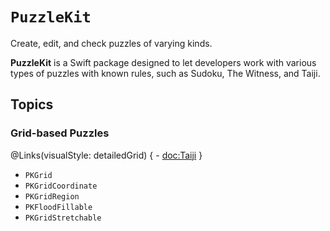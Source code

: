 # ``PuzzleKit``

Create, edit, and check puzzles of varying kinds.

**PuzzleKit** is a Swift package designed to let developers work with various types of puzzles with known rules, such
as Sudoku, The Witness, and Taiji.

## Topics

### Grid-based Puzzles

@Links(visualStyle: detailedGrid) {
    - <doc:Taiji>
}

- ``PKGrid``
- ``PKGridCoordinate``
- ``PKGridRegion``
- ``PKFloodFillable``
- ``PKGridStretchable``

